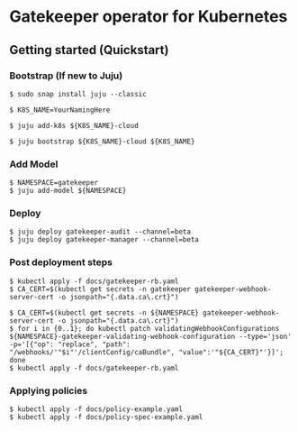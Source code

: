 # Gatekeeper operator for Kubernetes

## Getting started (Quickstart)

### Bootstrap (If new to Juju)


```
$ sudo snap install juju --classic

$ K8S_NAME=YourNamingHere

$ juju add-k8s ${K8S_NAME}-cloud

$ juju bootstrap ${K8S_NAME}-cloud ${K8S_NAME}

```


### Add Model

```
$ NAMESPACE=gatekeeper
$ juju add-model ${NAMESPACE}

```


###  Deploy

```
$ juju deploy gatekeeper-audit --channel=beta
$ juju deploy gatekeeper-manager --channel=beta

```

### Post deployment steps

```
$ kubectl apply -f docs/gatekeeper-rb.yaml
$ CA_CERT=$(kubectl get secrets -n gatekeeper gatekeeper-webhook-server-cert -o jsonpath="{.data.ca\.crt}")

$ CA_CERT=$(kubectl get secrets -n ${NAMESPACE} gatekeeper-webhook-server-cert -o jsonpath="{.data.ca\.crt}")
$ for i in {0..1}; do kubectl patch validatingWebhookConfigurations ${NAMESPACE}-gatekeeper-validating-webhook-configuration --type='json' -p='[{"op": "replace", "path": "/webhooks/'"$i"'/clientConfig/caBundle", "value":'"${CA_CERT}"'}]'; done
$ kubectl apply -f docs/gatekeeper-rb.yaml

```

### Applying policies

```
$ kubectl apply -f docs/policy-example.yaml
$ kubectl apply -f docs/policy-spec-example.yaml

```
